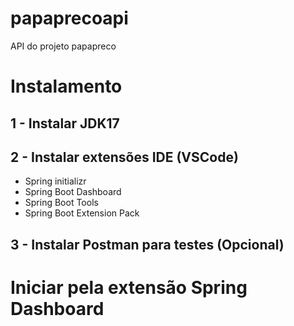 # papaprecoapi

API do projeto papapreco

# Instalamento

## 1 - Instalar JDK17

## 2 - Instalar extensões IDE (VSCode)

- Spring initializr
- Spring Boot Dashboard
- Spring Boot Tools
- Spring Boot Extension Pack

## 3 - Instalar Postman para testes (Opcional)

# Iniciar pela extensão Spring Dashboard